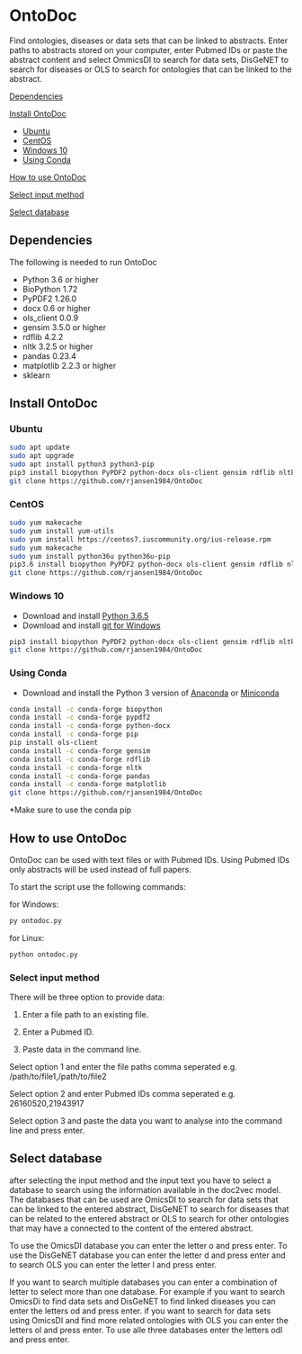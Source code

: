 # OntoDoc

Find ontologies, diseases or data sets that can be linked to abstracts. Enter paths to abstracts stored on your computer, enter Pubmed IDs or paste the abstract content and select OmmicsDI to search for data sets, DisGeNET to search for diseases or OLS to search for ontologies that can be linked to the abstract.

[Dependencies](#dependencies)

[Install OntoDoc](#install-ontodoc)

* [Ubuntu](#ubuntu)
* [CentOS](#centos)
* [Windows 10](#windows)
* [Using Conda](#conda)

[How to use OntoDoc](#how-to-use)

[Select input method](#select-input-method)

[Select database](#select-database)

## <a name="dependencies">Dependencies</a>

The following is needed to run OntoDoc

* Python 3.6 or higher
* BioPython 1.72
* PyPDF2 1.26.0
* docx 0.6 or higher
* ols_client 0.0.9
* gensim 3.5.0 or higher
* rdflib 4.2.2
* nltk 3.2.5 or higher
* pandas 0.23.4
* matplotlib 2.2.3 or higher
* sklearn

## <a name="install-ontodoc">Install OntoDoc</a>

### <a name="ubuntu">Ubuntu</a>

```bash
sudo apt update
sudo apt upgrade
sudo apt install python3 python3-pip
pip3 install biopython PyPDF2 python-docx ols-client gensim rdflib nltk pandas matplotlib sklearn
git clone https://github.com/rjansen1984/OntoDoc
```

### <a name="centos">CentOS</a>

```bash
sudo yum makecache
sudo yum install yum-utils
sudo yum install https://centos7.iuscommunity.org/ius-release.rpm
sudo yum makecache
sudo yum install python36u python36u-pip
pip3.6 install biopython PyPDF2 python-docx ols-client gensim rdflib nltk pandas matplotlib sklearn
git clone https://github.com/rjansen1984/OntoDoc
```

### <a name="windows">Windows 10</a>

* Download and install [Python 3.6.5](https://www.python.org/downloads/release/python-365/)
* Download and install [git for Windows](https://git-scm.com/download/win)

```bash
pip3 install biopython PyPDF2 python-docx ols-client gensim rdflib nltk pandas matplotlib sklearn
git clone https://github.com/rjansen1984/OntoDoc
```

### <a name="conda">Using Conda</a>

* Download and install the Python 3 version of [Anaconda](https://www.anaconda.com/download/) or [Miniconda](https://conda.io/miniconda.html)

```bash
conda install -c conda-forge biopython
conda install -c conda-forge pypdf2
conda install -c conda-forge python-docx
conda install -c conda-forge pip
pip install ols-client
conda install -c conda-forge gensim
conda install -c conda-forge rdflib
conda install -c conda-forge nltk
conda install -c conda-forge pandas
conda install -c conda-forge matplotlib
git clone https://github.com/rjansen1984/OntoDoc
```

*Make sure to use the conda pip

## <a name="how-to-use">How to use OntoDoc</a>

OntoDoc can be used with text files or with Pubmed IDs. Using Pubmed IDs only abstracts will be used instead of full papers.

To start the script use the following commands:

for Windows:

```bash
py ontodoc.py
```

for Linux:

```bash
python ontodoc.py
```

### <a name="select-input-method">Select input method</a>

There will be three option to provide data:

1. Enter a file path to an existing file.

2. Enter a Pubmed ID.

3. Paste data in the command line.

Select option 1 and enter the file paths comma seperated e.g. /path/to/file1,/path/to/file2

Select option 2 and enter Pubmed IDs comma seperated e.g. 26160520,21943917

Select option 3 and paste the data you want to analyse into the command line and press enter.

## <a name="select-database">Select database</a>
after selecting the input method and the input text you have to select a database to search using the information available in the doc2vec model. The databases that can be used are OmicsDI to search for data sets that can be linked to the entered abstract, DisGeNET to search for diseases that can be related to the entered abstract or OLS to search for other ontologies that may have a connected to the content of the entered abstract.

To use the OmicsDI database you can enter the letter o and press enter. To use the DisGeNET database you can enter the letter d and press enter and to search OLS you can enter the letter l and press enter.

If you want to search multiple databases you can enter a combination of letter to select more than one database. For example if you want to search OmicsDi to find data sets and DisGeNET to find linked diseases you can enter the letters od and press enter. if you want to search for data sets using OmicsDI and find more related ontologies with OLS you can enter the letters ol and press enter. To use alle three databases enter the letters odl and press enter.